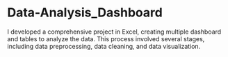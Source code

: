 # Data-Analysis_Dashboard
I developed a comprehensive project in Excel, creating multiple dashboard and tables to analyze the data. This process involved several stages, including data preprocessing, data cleaning, and data visualization.  
